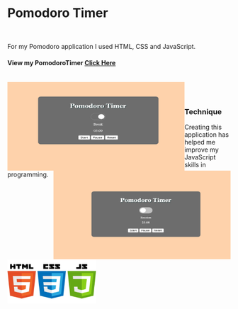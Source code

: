 # Pomodoro Timer

<br>

For my Pomodoro application I used HTML, CSS and JavaScript. 
<br>

#### View my PomodoroTimer [Click Here](https://graceec.github.io/PomodoroTimer/)

<br>

<img src ='break.png' img align='left' width='400' height='200'>
<img src ='session.png' img align='right' width='400' height='200'>

<br>
<br>

### Technique
Creating this application has helped me improve my JavaScript skills in programming. 
<p align:'center'>
<img src ="language.jpg" width="200" height="100">